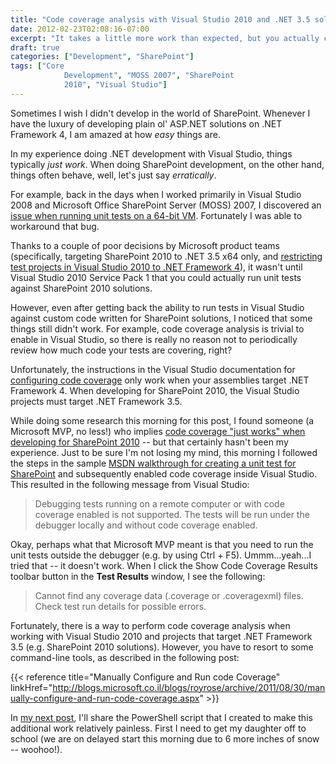 ```yaml
---
title: "Code coverage analysis with Visual Studio 2010 and .NET 3.5 solutions (e.g. SharePoint 2010)"
date: 2012-02-23T02:08:16-07:00
excerpt: "It takes a little more work than expected, but you actually can \"have your cake and eat it too\" when it comes to Visual Studio 2010 code coverage analysis and .NET Framework 3.5 solutions (e.g. SharePoint 2010)."
draft: true
categories: ["Development", "SharePoint"]
tags: ["Core 
			Development", "MOSS 2007", "SharePoint 
			2010", "Visual Studio"]
---
```


Sometimes I wish I didn't develop in the world of SharePoint. Whenever I
have the luxury of developing plain ol' ASP.NET solutions on .NET Framework
4, I am amazed at how *easy* things are.

In my experience doing .NET development with Visual Studio, things typically
*just work*. When doing SharePoint development, on the other hand, things
often behave, well, let's just say *erratically*.

For example, back in the days when I worked primarily in Visual Studio 2008
and Microsoft Office SharePoint Server (MOSS) 2007, I discovered an
[issue when running unit tests on a 64-bit VM](/blog/jjameson/2009/10/08/web-application-at-could-not-be-found-error-on-moss-2007-x64). Fortunately I was able to
workaround that bug.

Thanks to a couple of poor decisions by Microsoft product teams (specifically,
targeting SharePoint 2010 to .NET 3.5 x64 only, and
[restricting test projects in Visual Studio 2010 to .NET Framework 4](/blog/jjameson/2010/04/28/test-projects-in-visual-studio-2010-must-target-net-framework-4)), it
wasn't until Visual Studio 2010 Service Pack 1 that you could actually run unit
tests against SharePoint 2010 solutions.

However, even after getting back the ability to run tests in Visual Studio
against custom code written for SharePoint solutions, I noticed that some things
still didn't work. For example, code coverage analysis is trivial to enable
in Visual Studio, so there is really no reason not to periodically review how
much code your tests are covering, right?

Unfortunately, the instructions in the Visual Studio documentation for
[configuring
code coverage](http://msdn.microsoft.com/en-us/library/dd504821.aspx) only work when your assemblies target .NET Framework 4. When
developing for SharePoint 2010, the Visual Studio projects must target .NET
Framework 3.5.

While doing some research this morning for this post, I found someone (a
Microsoft MVP, no less!) who implies
[code coverage "just works" when developing for SharePoint 2010](https://msmvps.com/blogs/sundar_narasiman/archive/2011/11/16/enabling-code-coverage-for-sharepoint-2010-automated-unit-tests.aspx) -- but that
certainly hasn't been my experience. Just to be sure I'm not losing my mind,
this morning I followed the steps in the sample
[MSDN walkthrough
for creating a unit test for SharePoint](http://msdn.microsoft.com/en-us/library/gg599006.aspx) and subsequently enabled code coverage
inside Visual Studio. This resulted in the following message from Visual Studio:

> Debugging tests running on a remote computer or with code coverage enabled
> is not supported. The tests will be run under the debugger locally and without
> code coverage enabled.

Okay, perhaps what that Microsoft MVP meant is that you need to run the unit
tests outside the debugger (e.g. by using Ctrl + F5). Ummm...yeah...I tried
that -- it doesn't work. When I click the Show Code Coverage Results toolbar
button in the **Test Results** window, I see the following:

> Cannot find any coverage data (.coverage or .coveragexml) files. Check test
> run details for possible errors.

Fortunately, there is a way to perform code coverage analysis when working
with Visual Studio 2010 and projects that target .NET Framework 3.5 (e.g. SharePoint
2010 solutions). However, you have to resort to some command-line tools, as
described in the following post:

{{< reference title="Manually Configure and Run code Coverage" linkHref="http://blogs.microsoft.co.il/blogs/royrose/archive/2011/08/30/manually-configure-and-run-code-coverage.aspx" >}}

In
[my next post](/blog/jjameson/2012/02/23/use-powershell-to-alleviate-the-pain-of-code-coverage-analysis), I'll share the PowerShell script that I created to make this
additional work relatively painless. First I need to get my daughter off to
school (we are on delayed start this morning due to 6 more inches of snow --
woohoo!).

